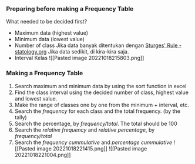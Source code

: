 ### Preparing before making a Frequency Table
What needed to be decided first? 
- Maximum data (highest value)
- Minimum data (lowest value)
- Number of class
  Jika data banyak ditentukan dengan [Sturges' Rule - statology.org](https://www.statology.org/sturges-rule/#:~:text=Sturges%E2%80%99%20Rule%20uses%20the%20following%20formula%20to%20determine,round%20the%20answer%20up%20to%20the%20nearest%20integer.)
  Jika data sedikit, di kira-kira saja.
- Interval Kelas
  ![[Pasted image 20221018215803.png]]

### Making a Frequency Table
1. Search maximum and minimum data by using the sort function in excel
2. Find the class interval using the decided number of class, highest value and lowest value.
3. Make the range of classes one by one from the minimum + interval, etc.
4. Search the *frequency* for each class and the total frequency. (by the tally)
5. Search the percentage, by *frequency/total*. The total should be 100
6. Search the *relative frequency* and *relative percentage*, by *frequency/total*
8. Search the *frequency cummulative* and *percentage cummulative*
   ![[Pasted image 20221018221415.png]]
![[Pasted image 20221018221004.png]]

